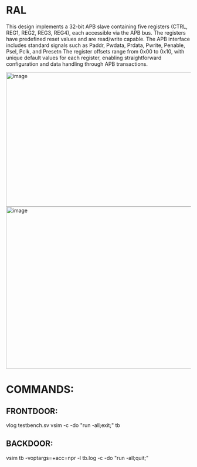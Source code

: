 # RAL
This design implements a 32-bit APB slave containing five registers (CTRL, REG1, REG2, REG3, REG4), each accessible via the APB bus. 
The registers have predefined reset values and are read/write capable. 
The APB interface includes standard signals such as Paddr, Pwdata, Prdata, Pwrite, Penable, Psel, Pclk, and Presetn
The register offsets range from 0x00 to 0x10, with unique default values for each register, enabling straightforward configuration and data handling through APB transactions.

<img width="801" height="366" alt="image" src="https://github.com/user-attachments/assets/87e1b3e5-ceb6-465f-9d58-f9d32125d7ff" />

<img width="844" height="442" alt="image" src="https://github.com/user-attachments/assets/181e618b-5385-4d4f-b3d6-88f2247b7d52" />

# COMMANDS:
## FRONTDOOR:
vlog testbench.sv
vsim -c -do "run -all;exit;" tb

## BACKDOOR:
vsim tb -voptargs=+acc=npr -l tb.log -c -do "run -all;quit;"
